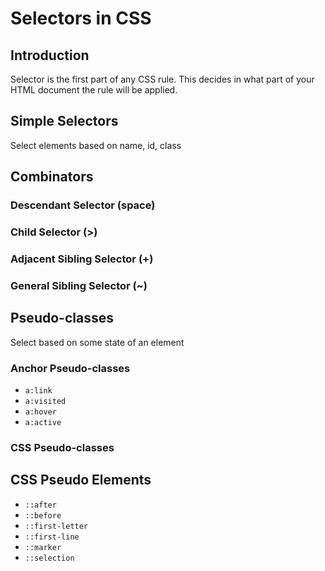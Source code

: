 # Selectors in CSS

## Introduction

Selector is the first part of any CSS rule. This decides in what part of your HTML document the rule will be applied.

## Simple Selectors

Select elements based on name, id, class

## Combinators

### Descendant Selector (space)

### Child Selector (>)

### Adjacent Sibling Selector (+)

### General Sibling Selector (~)



## Pseudo-classes

Select based on some state of an element

### Anchor Pseudo-classes

* `a:link`
* `a:visited`
* `a:hover`
* `a:active`

### CSS Pseudo-classes



## CSS Pseudo Elements

* `::after`
* `::before`
* `::first-letter`
* `::first-line`
* `::marker`
* `::selection`

